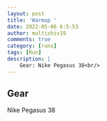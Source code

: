 ```yaml
---
layout: post
title: 'Warmup '
date: 2022-05-06 6:5:53
author: multishiv19
comments: true
category: [runs]
tags: [Run]
description: |
    Gear: Nike Pegasus 38<br/>
---
```


## Gear
Nike Pegasus 38



<div width='100%' class='strava-embed-placeholder' data-embed-type='activity' data-embed-id='7093568301'></div>
<script src='https://strava-embeds.com/embed.js'></script>
